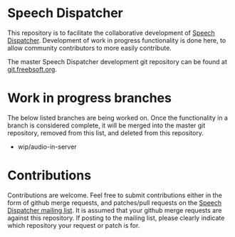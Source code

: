 # Speech Dispatcher
This repository is to facilitate the collaborative development of [Speech Dispatcher](http://devel.freebsoft.org/speechd). Development of work in progress functionality is done here, to allow community contributors to more easily contribute.

The master Speech Dispatcher development git repository can be found at [git.freebsoft.org](http://git.freebsoft.org/?p=speechd.git).

# Work in progress branches
The below listed branches are being worked on. Once the functionality in a branch is considered complete, it will be merged into the master git repository, removed from this list, and deleted from this repository.

* wip/audio-in-server

# Contributions
Contributions are welcome. Feel free to submit contributions either in the form of github merge requests, and patches/pull requests on the [Speech Dispatcher mailing list](http://lists.freebsoft.org/mailman/listinfo/speechd). It is assumed that your github merge requests are against this repository. If posting to the mailing list, please clearly indicate which repository your request or patch is for.
